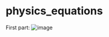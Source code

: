 # physics_equations

First part:
![image](https://user-images.githubusercontent.com/80630476/160169997-af10b65b-b28c-40c4-b3db-e8b306a2b552.png)
